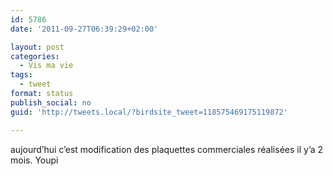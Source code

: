 ```yaml
---
id: 5786
date: '2011-09-27T06:39:29+02:00'

layout: post
categories:
  - Vis ma vie
tags:
  - tweet
format: status
publish_social: no
guid: 'http://tweets.local/?birdsite_tweet=118575469175119872'

---
```


aujourd’hui c’est modification des plaquettes commerciales réalisées il y’a 2 mois. Youpi